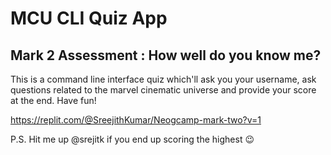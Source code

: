 # MCU CLI Quiz App
## Mark 2 Assessment : How well do you know me?

This is a command line interface quiz which'll ask you your username, ask questions related to the marvel cinematic universe and provide your score at the end.
Have fun!

https://replit.com/@SreejithKumar/Neogcamp-mark-two?v=1

P.S. Hit me up @srejitk if you end up scoring the highest 😉
